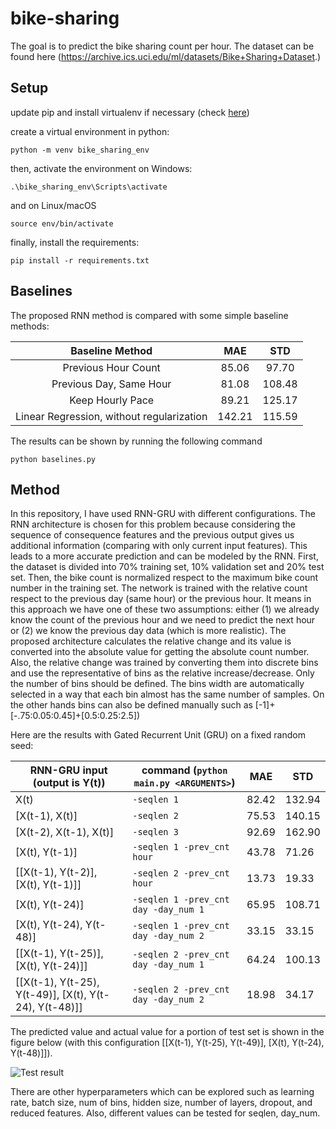# bike-sharing
The goal is to predict the bike sharing count per hour. The dataset can be found here (https://archive.ics.uci.edu/ml/datasets/Bike+Sharing+Dataset.)
## Setup
update pip and install virtualenv if necessary (check [here](https://packaging.python.org/en/latest/guides/installing-using-pip-and-virtual-environments/))


create a virtual environment in python:
```
python -m venv bike_sharing_env
```
then, activate the environment on Windows:
```
.\bike_sharing_env\Scripts\activate
```
and on Linux/macOS
```
source env/bin/activate
```
finally, install the requirements:
```
pip install -r requirements.txt
``` 

## Baselines
The proposed RNN method is compared with some simple baseline methods:

|              Baseline Method              |   MAE  |   STD  |
|:-----------------------------------------:|:------:|:------:|
|            Previous Hour Count            |  85.06 |  97.70 |
|          Previous Day, Same Hour          |  81.08 |  108.48|
|              Keep Hourly Pace             | 89.21  | 125.17 |
| Linear Regression, without regularization | 142.21 | 115.59 |

The results can be shown by running the following command
```
python baselines.py
```
## Method
In this repository, I have used RNN-GRU with different configurations. The RNN architecture is chosen for this problem because considering the sequence of consequence features and the previous output gives us additional information (comparing with only current input features). This leads to a more accurate prediction and can be modeled by the RNN. First, the dataset is divided into 70% training set, 10% validation set and 20% test set. Then, the bike count is normalized respect to the maximum bike count number in the training set. The network is trained with the relative count respect to the previous day (same hour) or the previous hour. It means in this approach we have one of these two assumptions: either (1) we already know the count of the previous hour and we need to predict the next hour or (2) we know the previous day data (which is more realistic). The proposed architecture calculates the relative change and its value is converted into the absolute value for getting the absolute count number. Also, the relative change was trained by converting them into discrete bins and use the representative of bins as the relative increase/decrease. Only the number of bins should be defined. The bins width are automatically selected in a way that each bin almost has the same number of samples. On the other hands bins can also be defined manually such as [-1]+[-.75:0.05:0.45]+[0.5:0.25:2.5])
 
Here are the results with Gated Recurrent Unit (GRU) on a fixed random seed: 

| RNN-GRU input (output is Y(t))                         | command (`python main.py <ARGUMENTS>`) | MAE     | STD      |
|--------------------------------------------------------|---------------------------------------------------|---------|----------|
| X(t)                                                   | `-seqlen 1`                          |  82.42 | 132.94 |
| [X(t-1), X(t)]                                         | `-seqlen 2`                          |  75.53 | 140.15 |
| [X(t-2), X(t-1), X(t)]                                 | `-seqlen 3`                          | 92.69 |  162.90 |
| [X(t), Y(t-1)]                                         | `-seqlen 1 -prev_cnt hour`           |  43.78 |  71.26  |
| [[X(t-1), Y(t-2)], [X(t), Y(t-1)]]                     | `-seqlen 2 -prev_cnt hour`           | 13.73 |  19.33 |
| [X(t), Y(t-24)]                                        | `-seqlen 1 -prev_cnt day -day_num 1` | 65.95 | 108.71 |
| [X(t), Y(t-24), Y(t-48)]                               | `-seqlen 1 -prev_cnt day -day_num 2` | 33.15 |  33.15  |
| [[X(t-1), Y(t-25)], [X(t), Y(t-24)]]                   | `-seqlen 2 -prev_cnt day -day_num 1` | 64.24 |  100.13  |
| [[X(t-1), Y(t-25), Y(t-49)], [X(t), Y(t-24), Y(t-48)]] | `-seqlen 2 -prev_cnt day -day_num 2` | 18.98 |  34.17  |

The predicted value and actual value for a portion of test set is shown in the figure below (with this configuration
[[X(t-1), Y(t-25), Y(t-49)], [X(t), Y(t-24), Y(t-48)]]).
<!--- ![result](Figure_1.png) -->
![Test result](test_results.gif)

There are other hyperparameters which can be explored such as learning rate, batch size, num of bins, hidden size, number of layers, dropout, and reduced features. Also, different values can be tested for seqlen, day_num.
